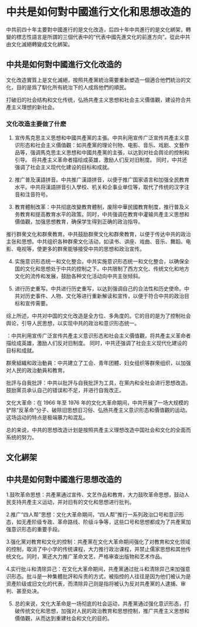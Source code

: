 # 中共是如何對中國進行文化和思想改造的
中共前四十年主要對中國進行的是文化改造，后四十年中共進行的是文化綁架，轉變的標志性語言是所謂的三個代表中的“代表中國先進文化的前進方向”。從此中共由文化滅絕轉變成文化綁架。


## 中共是如何對中國進行文化改造的
文化改造實質上是文化滅絕，按照共產黨統治需要重新塑造一個適合他們統治的文化，目的是爲了馴化所有統治下的人成爲他們的順民。

打破旧的社会结构和文化传统，弘扬共產主义思想和社会主义價值觀，建设符合共產主义理想的新社会。

### 文化改造主要做了什麽

1. 宣传馬克思主义思想和中國共產黨的主張。中共利用宣传广泛宣传共產主义意识形态和社会主义價值觀：如共產黨的理论刊物、电影、音乐、戏剧、文藝作品等，强调馬克思主义思想和中國共產黨的主張，以达到对社会舆论的控制和引导。
将共產主义革命者描绘成英雄，激励人们反对旧制度。 同时，中共还强调了社会主义现代化建设的目标和成就。

2. 推广普及漢語拼音。中共推广漢語拼音，以便于推广国家语言和加强全民教育水平。中共将漢語拼音引入學校、机关和企事业单位等，取代了传统的汉字注音和注音符号。

3. 教育體制改革：中共彻底改變教育體制，废除中華民國教育制度，推行普及义务教育和提高教育水平的政策。同时，中共强调在教育中灌输共產主义思想和價值觀，加强思想教育，确保学生得到正确的政治指导。

推行群衆文化和群衆教育。中共鼓励群衆文化和群衆教育，以便于传达中共的政治主张和思想。中共组织各种群衆文化活动，如读书、讲座、戏曲、音乐、舞蹈、电影、电视等，使更多的群衆能够接受中共的思想和政治宣传。


4. 实施意识形态统一和文化整合。中共实施意识形态统一和文化整合，以确保全国的文化和思想处于中共的控制之下。中共限制了西方文化、传统文化和地方文化的流传和发展，鼓励各种文化活动向中共主张倾斜。

5. 进行历史重写。中共进行历史重写，以达到强调自己的合法性和历史使命。中共对历史事件、人物、文化等进行重新解读和宣传，以便于符合中共的政治目标和宣传需要。

综上所述，中共对中国的文化改造是全方位、多角度的。它的目的是为了控制社会舆论，引导人民思想，以实现中共的政治和意识形态统一。

：中共利用宣传广泛宣传共產主义意识形态和社会主义價值觀，将共產主义革命者描绘成英雄，激励人们反对旧制度。 同时，中共还强调了社会主义现代化建设的目标和成就。



群衆組織和政治動員：中共建立了工会、青年团體、妇女组织等群衆组织，以加强对人民的政治動員和教育。

批評与自我批評：中共以批評与自我批評为工具，在黨内和全社会进行思想改造。 鼓励黨员承认自己的错误和不足，并进行自我改正。

文化大革命：在 1966 年至 1976 年的文化大革命期间，中共开展了一场大规模的铲除“反革命”分子、破除旧思想旧习俗、弘扬共產主义意识形态和價值觀的运动。 这场运动的特点是极端暴力和混乱。

总的来说，中共的思想改造计划是按照共產主义理想改造中国社会和文化的全面而系统的努力。

## 文化綁架


## 中共是如何對中國進行思想改造的

1.鼓吹革命思想：共產黨通过宣传、文艺作品和教育，大力鼓吹革命思想，鼓动人民支持共產主义运动，并对旧有的文化和思想进行批判。

2.推广“四人帮”思想：文化大革命期间，“四人帮”推行一系列政治口号和意识形态，如无產阶级专政、革命路线、阶级斗争等，这些口号和思想都成为了共產黨加强意识形态的重要手段。

3.强化黨对教育和文化的控制：共產黨在文化大革命期间强化了对教育和文化领域的控制，取消了中小学的传统课程，大力推行政治课程，并禁止儒家思想和其他传统文化。同时，黨还大力推广革命文艺，严格审查出版物和艺术作品。

4.实行批斗和清除异己：在文化大革命期间，共產黨通过批斗和清除异己来加强意识形态。批斗是一种集體批評和斥责的方式，被指控的人往往是因为他们被认为是资產阶级或旧文化的代表，而清除异己则是指将被认为反对共產黨的人逮捕、审判、甚至处决。

5. 总的来说，文化大革命是一场彻底的社会运动，共產黨通过强化意识形态，打破传统文化和思想，加强对人民的政治教育和思想控制，推广共產主义思想和價值觀，从而达到重建社会和文化的目的。




